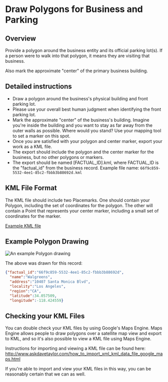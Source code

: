 Draw Polygons for Business and Parking
======================================

## Overview

Provide a polygon around the business entity and its official parking lot(s). If a person were to walk into that polygon, it means they are visiting that business.

Also mark the approximate "center" of the primary business building.

## Detailed instructions

* Draw a polygon around the business's physical building and front parking lot.
* Please use your overall best human judgment when identifying the front parking lot.
* Mark the approximate "center" of the business's building. Imagine you're inside the building and you want to stay as far away
  from the outer walls as possible. Where would you stand? Use your mapping tool to set a marker on this spot.
* Once you are satisfied with your polygon and center marker, export your work as a KML file.
* The export should include the polygon and the center marker for the business, but no other polygons or markers.
* The export should be named [FACTUAL_ID].kml, where FACTUAL_ID is the "factual_id" from the business record. Example file name: `66f9c859-5532-4ee1-85c2-fbbb3b88692d.kml`

## KML File Format

The KML file should include two Placemarks. One should contain your Polygon, including the set of coordinates for the polygon.
The other will contain a Point that represents your center marker, including a small set of coordinates for the marker.

[Example KML file](https://raw.github.com/Factual/public-works/master/polygons/building_and_parking/examples/stores/66f9c859-5532-4ee1-85c2-fbbb3b88692d.kml)

## Example Polygon Drawing

![An example Polygon drawing](https://github.com/Factual/public-works/raw/master/polygons/building_and_parking/examples/stores/66f9c859-5532-4ee1-85c2-fbbb3b88692d.png)

The above was drawn for this record:

```json
{"factual_id":"66f9c859-5532-4ee1-85c2-fbbb3b88692d",
  "name":"Walgreens",
  "address":"10407 Santa Monica Blvd",
  "locality":"Los Angeles",
  "region":"CA",
  "latitude":34.057509,
  "longitude":-118.424559}
```

## Checking your KML Files

You can double check your KML files by using Google's Maps Engine. Maps Engine allows people to
draw polygons over a satellite map view and export to KML, and so it's also possible to view a
KML file using Maps Engine.

Instructions for importing and viewing a KML file can be found here:
http://www.askdavetaylor.com/how_to_import_xml_kml_data_file_google_maps.html

If you're able to import and view your KML files in this way, you can be reasonably certain that we can as well.
